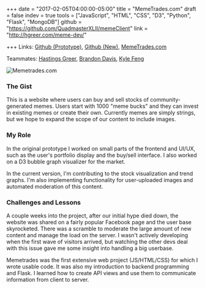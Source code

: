 +++
date = "2017-02-05T04:00:00-05:00"
title = "MemeTrades.com"
draft = false
indev = true
tools = ["JavaScript", "HTML", "CSS", "D3", "Python", "Flask", "MongoDB"]
github = "https://github.com/QuadmasterXLII/memeClient"
link = "http://hgreer.com/meme-dev/"

+++
Links: [Github (Prototype)], [Github (New)], [MemeTrades.com]

Teammates: [Hastings Greer], [Brandon Davis], [Kyle Feng]

![Memetrades.com](/images/memetrades.png)

### The Gist
This is a website where users can buy and sell stocks of community-generated memes. Users start with 1000 "meme bucks" and they can invest in existing memes or create their own. Currently memes are simply strings, but we hope to expand the scope of our content to include images.

### My Role
In the original prototype I worked on small parts of the frontend and UI/UX, such as the user's portfolio display and the buy/sell interface. I also worked on a D3 bubble graph visualizer for the market.

In the current version, I'm contributing to the stock visualization and trend graphs. I'm also implementing functionality for user-uploaded images and automated moderation of this content.

### Challenges and Lessons
A couple weeks into the project, after our initial hype died down, the website was shared on a fairly popular Facebook page and the user base skyrocketed. There was a scramble to moderate the large amount of new content and manage the load on the server. I wasn't actively developing when the first wave of visitors arrived, but watching the other devs deal with this issue gave me some insight into handling a big userbase.

Memetrades was the first extensive web project (JS/HTML/CSS) for which I wrote usable code. It was also my introduction to backend programming and Flask. I learned how to create API views and use them to communicate information from client to server.


[Github (Prototype)]: https://github.com/QuadmasterXLII/memeClient
[Github (New)]: https://github.com/meme-exchange/server
[MemeTrades.com]: http://memetrades.com/
[Hastings Greer]: http://hgreer.com/flask/
[Brandon Davis]: https://subdavis.com/
[Kyle Feng]: http://kylefeng28.github.io/
